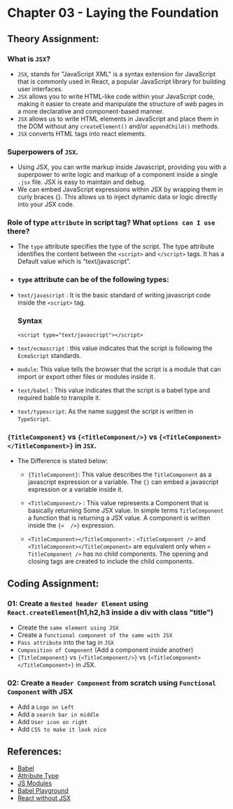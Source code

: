 # Chapter 03 - Laying the Foundation

## Theory Assignment:

### What is `JSX`?

- `JSX`, stands for "JavaScript XML" is a syntax extension for JavaScript that is commonly used in React, a popular JavaScript library for building user interfaces.
- `JSX` allows you to write HTML-like code within your JavaScript code, making it easier to create and manipulate the structure of web pages in a more declarative and component-based manner.
- `JSX` allows us to write HTML elements in JavaScript and place them in the DOM without any `createElement()` and/or `appendChild()` methods.
- `JSX` converts HTML tags into react elements.

### Superpowers of `JSX`.

- Using JSX, you can write markup inside Javascript, providing you with a superpower to write logic and markup of a component inside a single `.jsx` file. JSX is easy to maintain and debug.
- We can embed JavaScript expressions within JSX by wrapping them in curly braces {}. This allows us to inject dynamic data or logic directly into your JSX code.

### Role of type `attribute` in script tag? What `options can I use` there?

- The `type` attribute specifies the type of the script. The type attribute identifies the content between the `<script>` and `</script>` tags. It has a Default value which is “text/javascript”.

- ### `type` attribute can be of the following types:

- `text/javascript` : It is the basic standard of writing javascript code inside the `<script>` tag.

  ### Syntax

  ```
  <script type="text/javascript"></script>
  ```

- `text/ecmascript` : this value indicates that the script is following the `EcmaScript` standards.
- `module`: This value tells the browser that the script is a module that can import or export other files or modules inside it.
- `text/babel` : This value indicates that the script is a babel type and required bable to transpile it.
- `text/typescript`: As the name suggest the script is written in `TypeScript`.

### `{TitleComponent}` vs `{<TitleComponent/>}` vs `{<TitleComponent></TitleComponent>}` in `JSX`.

- The Difference is stated below:

  - `{TitleComponent}`: This value describes the `TitleComponent` as a javascript expression or a variable. The `{}` can embed a javascript expression or a variable inside it.

  - `<TitleComponent/>` : This value represents a Component that is basically returning Some JSX value. In simple terms `TitleComponent` a function that is returning a JSX value. A component is written inside the `{<  />}` expression.

  - `<TitleComponent></TitleComponent>` : `<TitleComponent />` and `<TitleComponent></TitleComponent>` are equivalent only when `< TitleComponent />` has no child components. The opening and closing tags are created to include the child components.

## Coding Assignment:

### 01: Create a `Nested header Element` using `React.createElement`(h1,h2,h3 inside a div with class "title")

- Create the `same element using JSX`
- Create a `functional component of the same with JSX`
- `Pass attribute` into the tag in `JSX`
- `Composition of Component` (Add a component inside another)
- `{TitleComponent}` vs `{<TitleComponent/>}` vs `{<TitleComponent></TitleComponent>}` in JSX.

### 02: Create a `Header Component` from scratch using `Functional Component` with JSX

- Add a `Logo on Left`
- Add a `search bar in middle`
- Add `User icon on right`
- Add `CSS to make it look nice`

## References:

- [Babel](https://babeljs.io/)
- [Attribute Type](https://developer.mozilla.org/en-US/docs/Web/HTML/Element/script#attr-type)
- [JS Modules](https://developer.mozilla.org/en-US/docs/Web/JavaScript/Guide/Modules)
- [Babel Playground](https://babeljs.io/repl#)
- [React without JSX](https://reactjs.org/docs/react-without-jsx.html)
